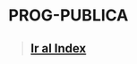 # PROG-PUBLICA
> ## <a href="https://vgarcia299.github.io/PROG-PUBLICA/documentation/Index"> Ir al Index </a>

